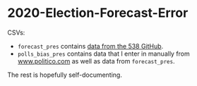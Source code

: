# 2020-Election-Forecast-Error

CSVs: 
* `forecast_pres` contains [data from the 538 GitHub](https://projects.fivethirtyeight.com/2020-general-data/presidential_state_toplines_2020.csv).
* `polls_bias_pres` contains data that I enter in manually from www.politico.com as well as data from `forecast_pres`.

The rest is hopefully self-documenting.
